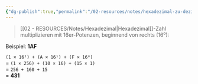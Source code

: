 ```yaml
---
{"dg-publish":true,"permalink":"/02-resources/notes/hexadezimal-zu-dezimal/","tags":["#mathe/hexadezimal"],"noteIcon":"","updated":"2025-09-05T10:12:28.000+02:00"}
---
```


>[[02 - RESOURCES/Notes/Hexadezimal\|Hexadezimal]]-Zahl multiplizieren mit 16er-Potenzen, beginnend von rechts (16⁰):

Beispiel: **1AF**

`(1 × 16²) + (A × 16¹) + (F × 16⁰)`  
= `(1 × 256) + (10 × 16) + (15 × 1)`  
= `256 + 160 + 15`  
= **431**
